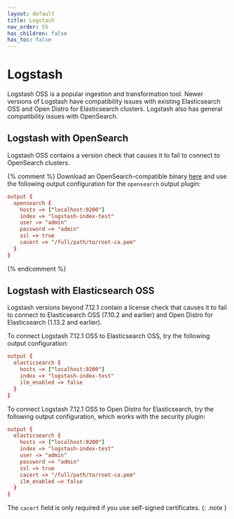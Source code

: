 ```yaml
---
layout: default
title: Logstash
nav_order: 55
has_children: false
has_toc: false
---
```


# Logstash

Logstash OSS is a popular ingestion and transformation tool. Newer versions of Logstash have compatibility issues with existing Elasticsearch OSS and Open Distro for Elasticsearch clusters. Logstash also has general compatibility issues with OpenSearch.


## Logstash with OpenSearch

Logstash OSS contains a version check that causes it to fail to connect to OpenSearch clusters.

{% comment %}
Download an OpenSearch-compatible binary [here]() and use the following output configuration for the `opensearch` output plugin:

```conf
output {
  opensearch {
    hosts => ["localhost:9200"]
    index => "logstash-index-test"
    user => "admin"
    password => "admin"
    ssl => true
    cacert => "/full/path/to/root-ca.pem"
  }
}
```
{% endcomment %}


## Logstash with Elasticsearch OSS

Logstash versions beyond 7.12.1 contain a license check that causes it to fail to connect to Elasticsearch OSS (7.10.2 and earlier) and Open Distro for Elasticsearch (1.13.2 and earlier).

To connect Logstash 7.12.1 OSS to Elasticsearch OSS, try the following output configuration:

```conf
output {
  elasticsearch {
    hosts => ["localhost:9200"]
    index => "logstash-index-test"
    ilm_enabled => false
  }
}
```

To connect Logstash 7.12.1 OSS to Open Distro for Elasticsearch, try the following output configuration, which works with the security plugin:

```conf
output {
  elasticsearch {
    hosts => ["localhost:9200"]
    index => "logstash-index-test"
    user => "admin"
    password => "admin"
    ssl => true
    cacert => "/full/path/to/root-ca.pem"
    ilm_enabled => false
  }
}
```

The `cacert` field is only required if you use self-signed certificates.
{: .note }
